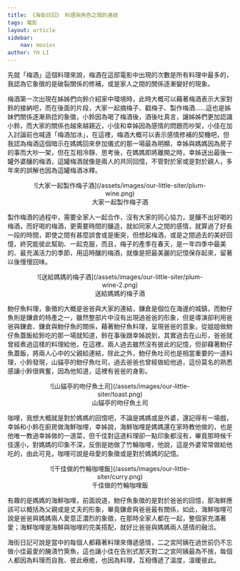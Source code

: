 ```yaml
---
title: 《海街日記》 料理與角色之間的連結
tags: 電影
layout: article
sidebar:
    nav: movies
author: YH LI
---
```


先就「梅酒」這個料理來說，梅酒在這部電影中出現的次數是所有料理中最多的，我認為它象徵的是破裂關係的修補，或是家人之間的關係逐漸變好的現象。

梅酒第一次出現在姊姊們向鈴介紹家中環境時，此時大概可以藉著梅酒表示大家對鈴的接納吧，而在後面的片段，大家一起摘梅子、戳梅子、製作梅酒……這也是姊妹們關係逐漸熟捻的象徵，小鈴因為喝了梅酒後，酒後吐真言，讓姊姊們更加認識小鈴，而大家的關係也越來越親近，小佳和幸姊因為感情的問題而吵架，小佳在加入討論前也喊道「梅酒加冰」，在這裡，梅酒大概可以表示感情修補的契機吧，但我認為梅酒這個暗示在媽媽回來參加儀式的那一場最為明顯，幸姊與媽媽因為房子的事而大吵一架，但在互相冷靜、思考後，在媽媽即將離開之時，幸姊送出最後一罐外婆釀的梅酒，這罐梅酒就像是兩人的共同回憶，不管對於家或是對於親人，多年來的誤解也因為這罐梅酒冰釋。

<div style="width:80%; margin:0 auto;" align="center" markdown="1">
![大家一起製作梅子酒](/assets/images/our-little-siter/plum-wine.png)
</div>
<div style="text-align: center"> 大家一起製作梅子酒 </div>

製作梅酒的過程中，需要全家人一起合作，沒有大家的同心協力，是釀不出好喝的梅酒，而好喝的梅酒，更需要時間的釀造，就如同家人之間的感情，就算過了好長一段的時間，即使之間有甚麼誤會或是衝突，但想起梅酒，或是之間過去的美好回憶，終究能彼此幫助、一起克服，而且，梅子的產季在春天，是一年四季中最美的、最充滿活力的季節，用這時釀的梅酒，就像是把最美麗的記憶保存起來，留著以後慢慢回味。

<div style="width:80%; margin:0 auto;" align="center" markdown="1">
![送給媽媽的梅子酒](/assets/images/our-little-siter/plum-wine-2.png)
</div>
<div style="text-align: center"> 送給媽媽的梅子酒 </div>

魩仔魚料理，象徵的大概是爸爸與大家的連結，鎌倉是個位在海邊的城鎮，而魩仔魚則是鎌倉的特產之一，雖然整部片中沒有出現過爸爸的形象，但是導演卻利用爸爸與鎌倉、鎌倉與魩仔魚的關係，藉著魩仔魚料理，呈現爸爸的意象，從姐姐做魩仔魚蓋飯給鈴吃的那一場就知道，鈴在事後跟幸姊說到，其實過去在山形，爸爸就曾經煮過這樣的料理給他，在這裡，兩人過去雖然沒有彼此的記憶，但卻藉著魩仔魚蓋飯，將兩人心中的父親給連結，除此之外，魩仔魚吐司也是相當重要的一道料理，小鈴發現，山貓亭的魩仔魚吐司，過去爸爸也曾經做給他過，這份莫名的熟悉感讓小鈴很興奮，因為他知道，這裡有爸爸的身影。

<div style="width:80%; margin:0 auto;" align="center" markdown="1">
![山貓亭的吻仔魚土司](/assets/images/our-little-siter/toast.png)
</div>
<div style="text-align: center"> 山貓亭的吻仔魚土司 </div>

咖哩，我想大概就是對於媽媽的回憶吧，不論是媽媽或是外婆，還記得有一場戲，幸姊和小鈴在廚房做海鮮咖哩，幸姊說，海鮮咖哩是媽媽還在家時教他做的，也是他唯一教過幸姊做的一道菜，但千佳對這道料理卻一點印象都沒有，畢竟那時候千佳還小，對媽媽的印象不深，反倒是她做了竹輪咖哩，他說，這是外婆常常做給他吃的，由此可見，咖哩可說是母愛的象徵或是對於媽媽的記憶。

<div style="width:80%; margin:0 auto;" align="center" markdown="1">
![千佳做的竹輪咖哩飯](/assets/images/our-little-siter/curry.png)
</div>
<div style="text-align: center"> 千佳做的竹輪咖哩飯 </div>

有趣的是媽媽的海鮮咖哩，前面說道，魩仔魚象徵的是對於爸爸的回憶，那海鮮應該可以概括為父親或是丈夫的形象，畢竟鎌倉與爸爸最有關係，如此，海鮮咖哩可說是爸爸與媽媽兩人愛意正濃烈的象徵，在那時全家人都在一起，整個家充滿著愛；海鮮咖哩是海鮮與咖哩的完美搭配，就好比爸爸與媽媽兩人感情的融洽。

海街日記可說是當中的每個人都藉著料理來傳遞感情，二之宮阿姨在過世前仍不忘做小佳最愛的醃漬竹筴魚，這也讓小佳在告別式那天對二之宮阿姨最為不捨，每個人都因為料理而自我、彼此療癒，也因為料理，互相傳遞了溫度，溫暖彼此。